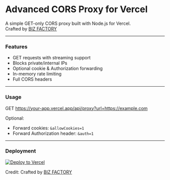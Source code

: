 # Advanced CORS Proxy for Vercel

A simple GET-only CORS proxy built with Node.js for Vercel.  
Crafted by [BIZ FACTORY](https://t.me/bizft)

---

### Features
- GET requests with streaming support
- Blocks private/internal IPs
- Optional cookie & Authorization forwarding
- In-memory rate limiting
- Full CORS headers

---

### Usage
GET https://your-app.vercel.app/api/proxy?url=https://example.com

Optional:
- Forward cookies: `&allowCookies=1`
- Forward Authorization header: `&auth=1`

---

### Deployment

[![Deploy to Vercel](https://vercel.com/button)](https://vercel.com/new/clone?repository-url=https://github.com/Cynoxofficial/cors-proxy-bypass-bizft)

Credit: Crafted by [BIZ FACTORY](https://t.me/bizft)
